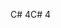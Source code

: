 <span data-ttu-id="55a5a-101">C# 4</span><span class="sxs-lookup"><span data-stu-id="55a5a-101">C# 4</span></span>
